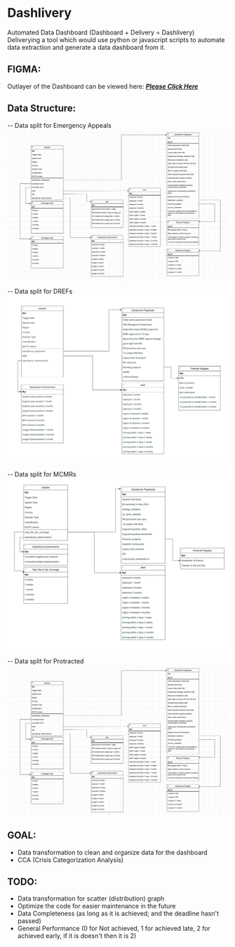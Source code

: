# Dashlivery
Automated Data Dashboard (Dashboard + Delivery = Dashlivery)
Deliverying a tool which would use python or javascript scripts to automate data extraction and generate a data dashboard from it.


## FIGMA:
Outlayer of the Dashboard can be viewed here: [***Please Click Here***](https://www.figma.com/design/IYCVCehSJmFhVo7hyTwmpa/Untitled?node-id=0-1&t=JknX7rxZmUorBYRm-1)


## Data Structure:
-- Data split for Emergency Appeals
![Data Split and Structure for Emergency Appeals](imgs/dashboard_data_struct_phase_1.png)

-- Data split for DREFs
![Data Split and Structure for Emergency Appeals](imgs/dashboard_data_struct_dref.png)

-- Data split for MCMRs
![Data Split and Structure for Emergency Appeals](imgs/dashboard_data_mcmr.png)

-- Data split for Protracted
![Data Split and Structure for Emergency Appeals](imgs/dashboard_data_struct_phase_1.png)


## GOAL:
- Data transformation to clean and organize data for the dashboard
- CCA (Crisis Categorization Analysis)

 
 ## TODO:
 - Data transformation for scatter (distribution) graph
 - Optimize the code for easier maintenance in the future
 - Data Completeness (as long as it is achieved; and the deadline hasn't passed)
 - General Performance (0 for Not achieved, 1 for achieved late, 2 for achieved early, if it is doesn't  then it is 2)